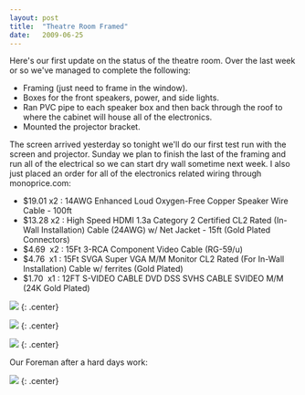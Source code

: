 ```yaml
---
layout: post
title:  "Theatre Room Framed"
date:   2009-06-25
---
```

Here's our first update on the status of the theatre room. Over the last week or so we've managed to complete the following:

* Framing (just need to frame in the window).
* Boxes for the front speakers, power, and side lights.
* Ran PVC pipe to each speaker box and then back through the roof to where the cabinet will house all of the electronics.
* Mounted the projector bracket.

The screen arrived yesterday so tonight we'll do our first test run with the screen and projector. Sunday we plan to finish the last of the framing and run all of the electrical so we can start dry wall sometime next week. I also just placed an order for all of the electronics related wiring through monoprice.com:

* $19.01 x2 : 14AWG Enhanced Loud Oxygen-Free Copper Speaker Wire Cable - 100ft
* $13.28 x2 : High Speed HDMI 1.3a Category 2 Certified CL2 Rated (In-Wall Installation) Cable (24AWG) w/ Net Jacket - 15ft (Gold Plated Connectors)
* $4.69  x2 : 15Ft 3-RCA Component Video Cable (RG-59/u)
* $4.76  x1 : 15Ft SVGA Super VGA M/M Monitor CL2 Rated (For In-Wall Installation) Cable w/ ferrites (Gold Plated)
* $1.70  x1 : 12FT S-VIDEO CABLE DVD DSS SVHS CABLE SVIDEO M/M (24K Gold Plated)

![](http://lh5.ggpht.com/_0McL0FrJEnE/SkOyu3-qN3I/AAAAAAAAC3s/KFkKiaJguas/s400/frontFrame.jpg)
{: .center}

![](http://lh3.ggpht.com/_0McL0FrJEnE/SkOyvVTqtjI/AAAAAAAAC30/soA9n5CbnGk/s400/rearCornerFrame.jpg)
{: .center}

![](http://lh4.ggpht.com/_0McL0FrJEnE/SkOyvoxGdWI/AAAAAAAAC34/I_GtxphEHaQ/s400/rearFrame.jpg)
{: .center}

Our Foreman after a hard days work:

![](http://lh3.ggpht.com/_0McL0FrJEnE/SkOyuqeJ-6I/AAAAAAAAC3o/ebQuvDn1oLA/s400/silo.jpg)
{: .center}